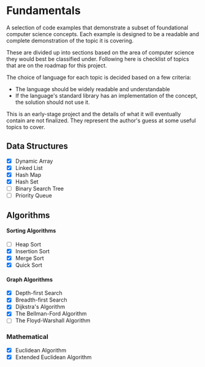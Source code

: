 # Fundamentals

A selection of code examples that demonstrate a subset of foundational
computer science concepts. Each example is designed to be a readable
and complete demonstration of the topic it is covering.

These are divided up into sections based on the area of computer
science they would best be classified under. Following here is
checklist of topics that are on the roadmap for this project.

The choice of language for each topic is decided based on a few criteria:
* The language should be widely readable and understandable
* If the language's standard library has an implementation of the
  concept, the solution should not use it.

This is an early-stage project and the details of what it will
eventually contain are not finalized. They represent the author's
guess at some useful topics to cover.

## Data Structures

- [x] Dynamic Array
- [x] Linked List
- [x] Hash Map
- [x] Hash Set
- [ ] Binary Search Tree
- [ ] Priority Queue

## Algorithms

#### Sorting Algorithms
- [ ] Heap Sort
- [x] Insertion Sort
- [x] Merge Sort
- [x] Quick Sort

#### Graph Algorithms
- [x] Depth-first Search
- [x] Breadth-first Search
- [x] Dijkstra's Algorithm
- [x] The Bellman-Ford Algorithm
- [ ] The Floyd-Warshall Algorithm

### Mathematical
- [x] Euclidean Algorithm
- [x] Extended Euclidean Algorithm
